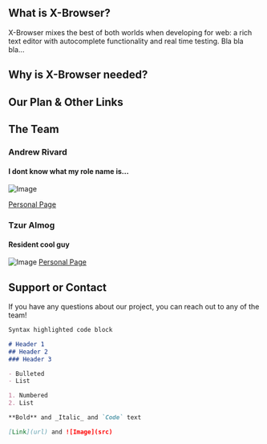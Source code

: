 ## What is X-Browser?
X-Browser mixes the best of both worlds when developing for web: a rich text editor with autocomplete functionality and real time testing. Bla bla bla...

## Why is X-Browser needed?


## Our Plan & Other Links


## The Team


### Andrew Rivard
#### I dont know what my role name is...
![Image](https://media-exp1.licdn.com/dms/image/C4E03AQGfJkTIlJ5w5A/profile-displayphoto-shrink_400_400/0?e=1609977600&v=beta&t=gj9Ig2OeOW28PywwJLXgCfRQuOH6jRU4ZGzOZJmZAuA)

[Personal Page](https://andrivard4.github.io)

### Tzur Almog
#### Resident cool guy
![Image](https://media-exp1.licdn.com/dms/image/C4E03AQHIiFfNRF4Tpg/profile-displayphoto-shrink_400_400/0?e=1609977600&v=beta&t=kNGHHtVf8J11VjxdvoA9oqI5zlFC2xoeN4KqbIbOOxQ)
[Personal Page](https://www.linkedin.com/in/tzur-almog-b38946180/)



## Support or Contact

If you have any questions about our project, you can reach out to any of the team!



```markdown
Syntax highlighted code block

# Header 1
## Header 2
### Header 3

- Bulleted
- List

1. Numbered
2. List

**Bold** and _Italic_ and `Code` text

[Link](url) and ![Image](src)
```

